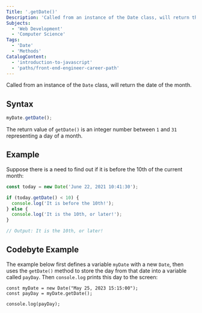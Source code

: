 ```yaml
---
Title: '.getDate()'
Description: 'Called from an instance of the Date class, will return the date of the month. All return values will be integers between 1 and 31.'
Subjects:
  - 'Web Development'
  - 'Computer Science'
Tags:
  - 'Date'
  - 'Methods'
CatalogContent:
  - 'introduction-to-javascript'
  - 'paths/front-end-engineer-career-path'
---
```


Called from an instance of the `Date` class, will return the date of the month.

## Syntax

```js
myDate.getDate();
```

The return value of `getDate()` is an integer number between `1` and `31` representing a day of a month.

## Example

Suppose there is a need to find out if it is before the 10th of the current month:

```js
const today = new Date('June 22, 2021 10:41:30');

if (today.getDate() < 10) {
  console.log('It is before the 10th!');
} else {
  console.log('It is the 10th, or later!');
}

// Output: It is the 10th, or later!
```

## Codebyte Example

The example below first defines a variable `myDate` with a new `Date`, then uses the `getDate()` method to store the day from that date into a variable called `payDay`. Then `console.log` prints this day to the screen:

```codebyte/javascript
const myDate = new Date("May 25, 2023 15:15:00");
const payDay = myDate.getDate();

console.log(payDay);
```
